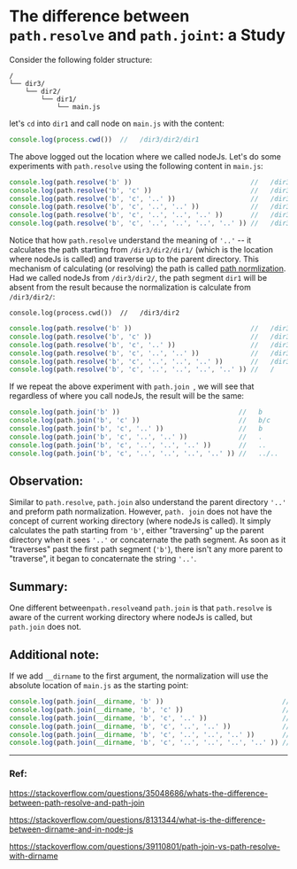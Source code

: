 # The difference between `path.resolve` and `path.joint`: a Study 

Consider the following folder structure:

```text
/
└── dir3/
    └── dir2/
        └── dir1/
            └── main.js
```

let's `cd` into `dir1`  and call node on `main.js` with the content:

```js
console.log(process.cwd())  //   /dir3/dir2/dir1
```

The above logged out the location where we called nodeJs.  Let's do some experiments with `path.resolve` using the following content in `main.js`:

```js
console.log(path.resolve('b' ))                              //   /dir3/dir2/dir1/b
console.log(path.resolve('b', 'c' ))                         //   /dir3/dir2/dir1/b/c
console.log(path.resolve('b', 'c', '..' ))                   //   /dir3/dir2/dir1/b
console.log(path.resolve('b', 'c', '..', '..' ))             //   /dir3/dir2/dir1
console.log(path.resolve('b', 'c', '..', '..', '..' ))       //   /dir3/dir2
console.log(path.resolve('b', 'c', '..', '..', '..', '..' )) //   /dir3
```

Notice that how `path.resolve` understand the meaning of `'..'` --  it calculates the path starting from `/dir3/dir2/dir1/` (which is the location where nodeJs is called) and traverse up to the parent directory. This mechanism of calculating (or resolving) the path is called [path normlization]( https://nodejs.org/api/path.html#pathnormalizepath). Had we called nodeJs from  `/dir3/dir2/`, the path segment `dir1` will be absent from the result because the normalization is calculate from `/dir3/dir2/`:

```
console.log(process.cwd())  //   /dir3/dir2
```

```js
console.log(path.resolve('b' ))                              //   /dir3/dir2/b
console.log(path.resolve('b', 'c' ))                         //   /dir3/dir2/b/c
console.log(path.resolve('b', 'c', '..' ))                   //   /dir3/dir2/b
console.log(path.resolve('b', 'c', '..', '..' ))             //   /dir3/dir2
console.log(path.resolve('b', 'c', '..', '..', '..' ))       //   /dir3
console.log(path.resolve('b', 'c', '..', '..', '..', '..' )) //   /
```

If we repeat the above experiment with `path.join `, we will see that regardless of where you call nodeJs, the result will be the same:

```js
console.log(path.join('b' ))                              //   b
console.log(path.join('b', 'c' ))                         //   b/c
console.log(path.join('b', 'c', '..' ))                   //   b
console.log(path.join('b', 'c', '..', '..' ))             //   .
console.log(path.join('b', 'c', '..', '..', '..' ))       //   ..
console.log(path.join('b', 'c', '..', '..', '..', '..' )) //   ../..
```

## **Observation:**

Similar to `path.resolve`,  `path.join` also understand the parent directory `'..'` and preform path normalization. However, `path. join` does not have the concept of current working directory (where nodeJs is called). It simply calculates the path starting from `'b'`, either "traversing" up the parent directory when it sees `'..'` or concaternate the path segment.  As soon as it "traverses" past the first path segment (`'b'`), there isn't any more parent to "traverse", it began to concaternate the string `'..'`.

## Summary:

One different between`path.resolve`and `path.join` is that `path.resolve` is aware of the current working directory where nodeJs is called, but `path.join` does not. 

## Additional note:

If we add `__dirname` to the first argument, the normalization will use the absolute location of `main.js`  as the starting point:


```js
console.log(path.join(__dirname, 'b' ))                              //   /dir3/dir2/dir1/b
console.log(path.join(__dirname, 'b', 'c' ))                         //   /dir3/dir2/dir1/b/c
console.log(path.join(__dirname, 'b', 'c', '..' ))                   //   /dir3/dir2/dir1/b
console.log(path.join(__dirname, 'b', 'c', '..', '..' ))             //   /dir3/dir2/dir1
console.log(path.join(__dirname, 'b', 'c', '..', '..', '..' ))       //   /dir3/dir2
console.log(path.join(__dirname, 'b', 'c', '..', '..', '..', '..' )) //   /dir3
```

---

### Ref:

https://stackoverflow.com/questions/35048686/whats-the-difference-between-path-resolve-and-path-join

https://stackoverflow.com/questions/8131344/what-is-the-difference-between-dirname-and-in-node-js

https://stackoverflow.com/questions/39110801/path-join-vs-path-resolve-with-dirname



